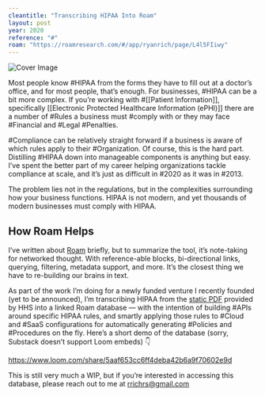 ```yaml
---
cleantitle: "Transcribing HIPAA Into Roam"
layout: post
year: 2020
reference: "#"
roam: "https://roamresearch.com/#/app/ryanrich/page/L4l5FIiwy"
---
```

![Cover Image](https://cdn.substack.com/image/fetch/w_1456,c_limit,f_auto,q_auto:good,fl_progressive:steep/https%3A%2F%2Fbucketeer-e05bbc84-baa3-437e-9518-adb32be77984.s3.amazonaws.com%2Fpublic%2Fimages%2F17f4ec96-b3ab-40fd-9da1-83884fd44bd7_1440x570.png)

Most people know #HIPAA from the forms they have to fill out at a doctor’s office, and for most people, that’s enough. For businesses, #HIPAA can be a bit more complex. If you’re working with #[[Patient Information]], specifically [[Electronic Protected Healthcare Information (ePHI)]] there are a number of #Rules a business must #comply with or they may face #Financial and #Legal #Penalties.

#Compliance can be relatively straight forward if a business is aware of which rules apply to their #Organization. Of course, this is the hard part. Distilling #HIPAA down into manageable components is anything but easy. I’ve spent the better part of my career helping organizations tackle compliance at scale, and it’s just as difficult in #2020 as it was in #2013.

The problem lies not in the regulations, but in the complexities surrounding how your business functions. HIPAA is not modern, and yet thousands of modern businesses must comply with HIPAA.

## How Roam Helps

I’ve written about [Roam](https://rrich.substack.com/p/dark-roam) briefly, but to summarize the tool, it’s note-taking for networked thought. With reference-able blocks, bi-directional links, querying, filtering, metadata support, and more. It’s the closest thing we have to re-building our brains in text.

As part of the work I’m doing for a newly funded venture I recently founded (yet to be announced), I’m transcribing HIPAA from the [static PDF](https://www.hhs.gov/sites/default/files/ocr/privacy/hipaa/administrative/combined/hipaa-simplification-201303.pdf) provided by HHS into a linked Roam database — with the intention of building #APIs around specific HIPAA rules, and smartly applying those rules to #Cloud and #SaaS configurations for automatically generating #Policies and #Procedures on the fly. Here’s a short demo of the database (sorry, Substack doesn’t support Loom embeds) 👇

https://www.loom.com/share/5aaf653cc6ff4deba42b6a9f70602e9d

This is still very much a WIP, but if you’re interested in accessing this database, please reach out to me at [rrichrs@gmail.com](mailto:rrichrs@gmail.com)
